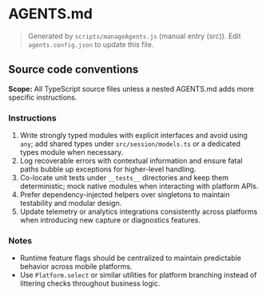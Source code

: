 # AGENTS.md
> Generated by `scripts/manageAgents.js` (manual entry (src)). Edit `agents.config.json` to update this file.

## Source code conventions

**Scope:** All TypeScript source files unless a nested AGENTS.md adds more specific instructions.

### Instructions
1. Write strongly typed modules with explicit interfaces and avoid using `any`; add shared types under `src/session/models.ts` or a dedicated types module when necessary.
2. Log recoverable errors with contextual information and ensure fatal paths bubble up exceptions for higher-level handling.
3. Co-locate unit tests under `__tests__` directories and keep them deterministic; mock native modules when interacting with platform APIs.
4. Prefer dependency-injected helpers over singletons to maintain testability and modular design.
5. Update telemetry or analytics integrations consistently across platforms when introducing new capture or diagnostics features.

### Notes
- Runtime feature flags should be centralized to maintain predictable behavior across mobile platforms.
- Use `Platform.select` or similar utilities for platform branching instead of littering checks throughout business logic.

